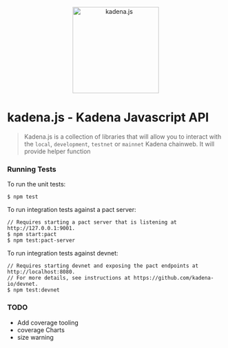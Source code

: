 <p align="center">
  <img src="assets/logo/kadenajs.png" width="200" alt="kadena.js" />
</p>

# kadena.js - Kadena Javascript API

> Kadena.js is a collection of libraries that will allow you to interact with the `local`, `development`, `testnet` or `mainnet` Kadena chainweb. It will provide helper function

### Running Tests

To run the unit tests:

```shell
$ npm test
```

To run integration tests against a pact server:

```shell
// Requires starting a pact server that is listening at http://127.0.0.1:9001.
$ npm start:pact
$ npm test:pact-server
```

To run integration tests against devnet:

```shell
// Requires starting devnet and exposing the pact endpoints at http://localhost:8080.
// For more details, see instructions at https://github.com/kadena-io/devnet.
$ npm test:devnet
```

### TODO

- Add coverage tooling
- coverage Charts
- size warning
